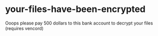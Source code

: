 # your-files-have-been-encrypted
Ooops
please pay 500 dollars to this bank account to decrypt your files
(requires vencord)
